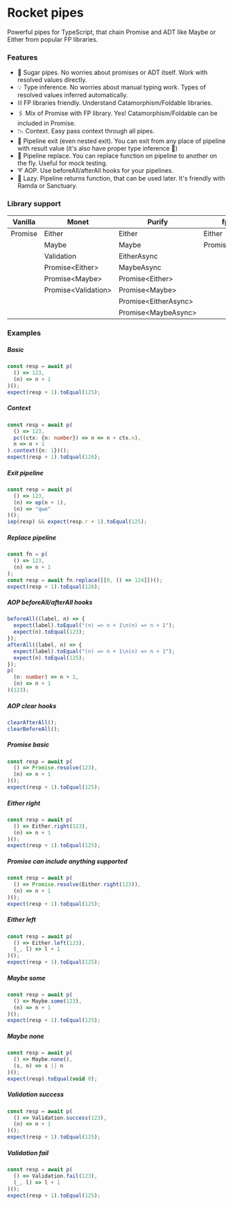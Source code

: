# Rocket pipes

Powerful pipes for TypeScript, that chain Promise and ADT like Maybe or Either from popular FP libraries.

### Features

- 🍬 Sugar pipes. No worries about promises or ADT itself. Work with resolved values directly.
- 💡 Type inference. No worries about manual typing work. Types of resolved values inferred automatically.
- ⛓️ FP libraries friendly. Understand Catamorphism/Foldable libraries.
- 🖇️ Mix of Promise with FP library. Yes! Catamorphism/Foldable can be included in Promise.
- 📉 Context. Easy pass context through all pipes.
- 🚪 Pipeline exit (even nested exit). You can exit from any place of pipeline with result value (it's also have proper type inference 🤘)
- 🏹 Pipeline replace. You can replace function on pipeline to another on the fly. Useful for mock testing.
- ➰ AOP. Use beforeAll/afterAll hooks for your pipelines.
- 🦥 Lazy. Pipeline returns function, that can be used later. It's friendly with Ramda or Sanctuary.

### Library support

| Vanilla | Monet                 | Purify                 | fp-ts             |
|---------|-----------------------|------------------------|-------------------|
| Promise | Either                | Either                 | Either            |
|         | Maybe                 | Maybe                  | Promise\<Either\> |
|         | Validation            | EitherAsync            |                   |
|         | Promise\<Either\>     | MaybeAsync             |                   |
|         | Promise\<Maybe\>      | Promise\<Either\>      |                   |
|         | Promise\<Validation\> | Promise\<Maybe\>       |                   |
|         |                       | Promise\<EitherAsync\> |                   |
|         |                       | Promise\<MaybeAsync\>  |                   |

### Examples

##### Basic

```ts
const resp = await p(
  () => 123,
  (n) => n + 1
)();
expect(resp + 1).toEqual(125);
```

##### Context

```ts
const resp = await p(
  () => 123,
  pc((ctx: {n: number}) => n => n + ctx.n),
  n => n + 1
).context({n: 1})();
expect(resp + 1).toEqual(126);
```

##### Exit pipeline

```ts
const resp = await p(
  () => 123,
  (n) => ep(n + 1),
  (n) => "qwe"
)();
iep(resp) && expect(resp.r + 1).toEqual(125);
```

##### Replace pipeline

```ts
const fn = p(
  () => 123,
  (n) => n + 1
);
const resp = await fn.replace([[0, () => 124]])();
expect(resp + 1).toEqual(126);
```

##### AOP beforeAll/afterAll hooks

```ts
beforeAll((label, n) => {
  expect(label).toEqual("(n) => n + 1\n(n) => n + 1");
  expect(n).toEqual(123);
});
afterAll((label, n) => {
  expect(label).toEqual("(n) => n + 1\n(n) => n + 1");
  expect(n).toEqual(125);
});
p(
  (n: number) => n + 1,
  (n) => n + 1
)(123);
```

##### AOP clear hooks

```ts
clearAfterAll();
clearBeforeAll();
```

##### Promise basic

```ts
const resp = await p(
  () => Promise.resolve(123),
  (n) => n + 1
)();
expect(resp + 1).toEqual(125);
```

##### Either right

```ts
const resp = await p(
  () => Either.right(123),
  (n) => n + 1
)();
expect(resp + 1).toEqual(125);
```

##### Promise can include anything supported

```ts
const resp = await p(
  () => Promise.resolve(Either.right(123)),
  (n) => n + 1
)();
expect(resp + 1).toEqual(125);
```

##### Either left

```ts
const resp = await p(
  () => Either.left(123),
  (_, l) => l + 1
)();
expect(resp + 1).toEqual(125);
```

##### Maybe some

```ts
const resp = await p(
  () => Maybe.some(123),
  (n) => n + 1
)();
expect(resp + 1).toEqual(125);
```

##### Maybe none

```ts
const resp = await p(
  () => Maybe.none(),
  (s, n) => s || n
)();
expect(resp).toEqual(void 0);
```

##### Validation success

```ts
const resp = await p(
  () => Validation.success(123),
  (n) => n + 1
)();
expect(resp + 1).toEqual(125);
```

##### Validation fail

```ts
const resp = await p(
  () => Validation.fail(123),
  (_, l) => l + 1
)();
expect(resp + 1).toEqual(125);
```
